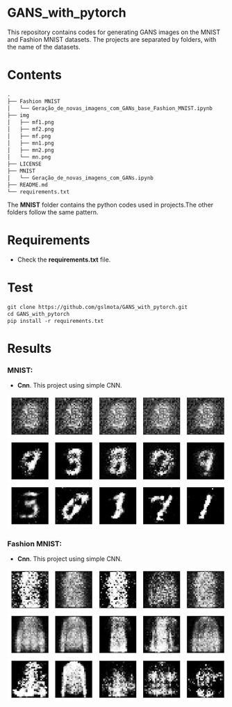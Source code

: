 # GANS_with_pytorch
This repository contains codes for generating GANS images on the MNIST and Fashion MNIST datasets.
The projects are separated by folders, with the name of the datasets.

# Contents
``` shell
.
├── Fashion MNIST
│   └── Geração_de_novas_imagens_com_GANs_base_Fashion_MNIST.ipynb
├── img
│   ├── mf1.png
│   ├── mf2.png
│   ├── mf.png
│   ├── mn1.png
│   ├── mn2.png
│   └── mn.png
├── LICENSE
├── MNIST
│   └── Geração_de_novas_imagens_com_GANs.ipynb
├── README.md
└── requirements.txt
```
The **MNIST** folder contains the python codes used in projects.The other folders follow the same pattern.

# Requirements

 * Check the **requirements.txt** file.


# Test

```shell
git clone https://github.com/gslmota/GANS_with_pytorch.git
cd GANS_with_pytorch
pip install -r requirements.txt
```


# Results

### **MNIST**: 
* **Cnn**. This project using simple CNN.

![!MNIST](https://github.com/gslmota/GANS_with_pytorch/blob/main/img/mn.png)
![!MNIST](https://github.com/gslmota/GANS_with_pytorch/blob/main/img/mn1.png)
![!MNIST](https://github.com/gslmota/GANS_with_pytorch/blob/main/img/mn2.png)

### **Fashion MNIST**: 
* **Cnn**. This project using simple CNN.

![!FashionMNIST](https://github.com/gslmota/GANS_with_pytorch/blob/main/img/mf.png)
![!FashionMNIST](https://github.com/gslmota/GANS_with_pytorch/blob/main/img/mf1.png)
![!FashionMNIST](https://github.com/gslmota/GANS_with_pytorch/blob/main/img/mf2.png)
 